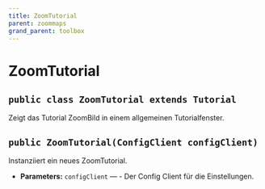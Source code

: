 ```yaml
---
title: ZoomTutorial
parent: zoommaps
grand_parent: toolbox
---
```


# ZoomTutorial


## `public class ZoomTutorial extends Tutorial`

Zeigt das Tutorial ZoomBild in einem allgemeinen Tutorialfenster.

## `public ZoomTutorial(ConfigClient configClient)`

Instanziiert ein neues ZoomTutorial.

 * **Parameters:** `configClient` — - Der Config Client für die Einstellungen.
